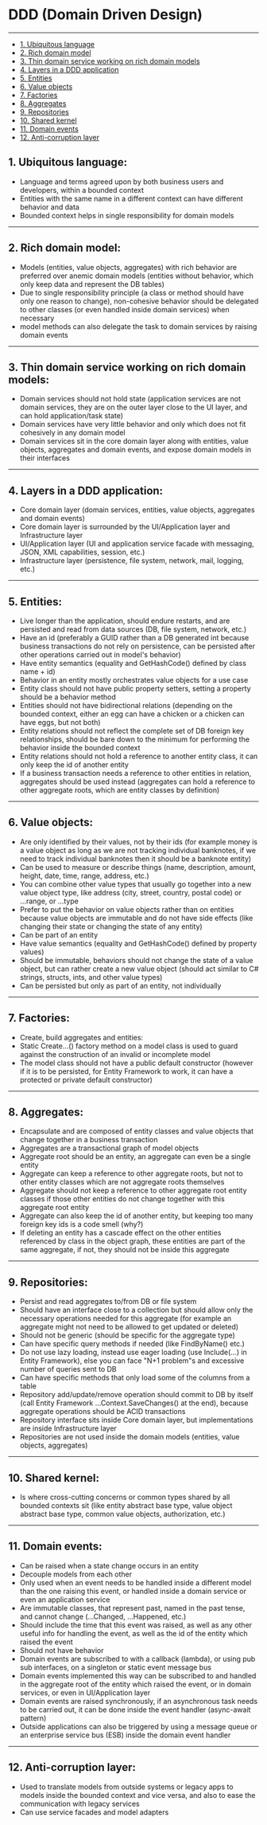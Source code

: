 # DDD (Domain Driven Design)
------------------------------------------------------------------------------
- [ 1. Ubiquitous language](#1-ubiquitous-language)
- [ 2. Rich domain model](#2-rich-domain-model)
- [ 3. Thin domain service working on rich domain models](#3-thin-domain-service-working-on-rich-domain-models)
- [ 4. Layers in a DDD application](#4-layers-in-a-ddd-application)
- [ 5. Entities](#5-entities)
- [ 6. Value objects](#6-value-objects)
- [ 7. Factories](#7-factories)
- [ 8. Aggregates](#8-aggregates)
- [ 9. Repositories](#9-repositories)
- [ 10. Shared kernel](#10-shared-kernel)
- [ 11. Domain events](#11-domain-events)
- [ 12. Anti-corruption layer](#12-anti-corruption-layer)

## 1. Ubiquitous language:
- Language and terms agreed upon by both business users and developers, within a bounded context
- Entities with the same name in a different context can have different behavior and data
- Bounded context helps in single responsibility for domain models
------------------------------------------------------------------------------
## 2. Rich domain model:
* Models (entities, value objects, aggregates) with rich behavior are preferred over anemic domain models (entities without behavior, which only keep data and represent the DB tables)
* Due to single responsibility principle (a class or method should have only one reason to change), non-cohesive behavior should be delegated to other classes (or even handled inside domain services) when necessary
* model methods can also delegate the task to domain services by raising domain events
------------------------------------------------------------------------------
## 3. Thin domain service working on rich domain models:
* Domain services should not hold state (application services are not domain services, they are on the outer layer close to the UI layer, and can hold application/task state)
* Domain services have very little behavior and only which does not fit cohesively in any domain model
* Domain services sit in the core domain layer along with entities, value objects, aggregates and domain events, and expose domain models in their interfaces
------------------------------------------------------------------------------
## 4. Layers in a DDD application:
* Core domain layer (domain services, entities, value objects, aggregates and domain events)
* Core domain layer is surrounded by the UI/Application layer and Infrastructure layer
* UI/Application layer (UI and application service facade with messaging, JSON, XML capabilities, session, etc.)
* Infrastructure layer (persistence, file system, network, mail, logging, etc.) 
------------------------------------------------------------------------------
## 5. Entities:
* Live longer than the application, should endure restarts, and are persisted and read from data sources (DB, file system, network, etc.)
* Have an id (preferably a GUID rather than a DB generated int because business transactions do not rely on persistence, can be persisted after other operations carried out in model's behavior)
* Have entity semantics (equality and GetHashCode() defined by class name + id)
* Behavior in an entity mostly orchestrates value objects for a use case
* Entity class should not have public property setters, setting a property should be a behavior method
* Entities should not have bidirectional relations (depending on the bounded context, either an egg can have a chicken or a chicken can have eggs, but not both)
* Entity relations should not reflect the complete set of DB foreign key relationships, should be bare down to the minimum for performing the behavior inside the bounded context
* Entity relations should not hold a reference to another entity class, it can only keep the id of another entity
* If a business transaction needs a reference to other entities in relation, aggregates should be used instead (aggregates can hold a reference to other aggregate roots, which are entity classes by definition)
------------------------------------------------------------------------------
## 6. Value objects:
* Are only identified by their values, not by their ids (for example money is a value object as long as we are not tracking individual banknotes, if we need to track individual banknotes then it should be a banknote entity)
* Can be used to measure or describe things (name, description, amount, height, date, time, range, address, etc.)
* You can combine other value types that usually go together into a new value object type, like address (city, street, country, postal code) or ...range, or ...type
* Prefer to put the behavior on value objects rather than on entities because value objects are immutable and do not have side effects (like changing their state or changing the state of any entity)
* Can be part of an entity
* Have value semantics (equality and GetHashCode() defined by property values)
* Should be immutable, behaviors should not change the state of a value object, but can rather create a new value object (should act similar to C# strings, structs, ints, and other value types)
* Can be persisted but only as part of an entity, not individually
------------------------------------------------------------------------------
## 7. Factories:
* Create, build aggregates and entities:
* Static Create...() factory method on a model class is used to guard against the construction of an invalid or incomplete model
* The model class should not have a public default constructor (however if it is to be persisted, for Entity Framework to work, it can have a protected or private default constructor)
------------------------------------------------------------------------------
## 8. Aggregates:
* Encapsulate and are composed of entity classes and value objects that change together in a business transaction
* Aggregates are a transactional graph of model objects
* Aggregate root should be an entity, an aggregate can even be a single entity
* Aggregate can keep a reference to other aggregate roots, but not to other entity classes which are not aggregate roots themselves
* Aggregate should not keep a reference to other aggregate root entity classes if those other entities do not change together with this aggregate root entity
* Aggregate can also keep the id of another entity, but keeping too many foreign key ids is a code smell (why?)
* If deleting an entity has a cascade effect on the other entities referenced by class in the object graph, these entities are part of the same aggregate, if not, they should not be inside this aggregate
------------------------------------------------------------------------------
## 9. Repositories:
* Persist and read aggregates to/from DB or file system
* Should have an interface close to a collection but should allow only the necessary operations needed for this aggregate (for example an aggregate might not need to be allowed to get updated or deleted)
* Should not be generic (should be specific for the aggregate type)
* Can have specific query methods if needed (like FindByName() etc.)
* Do not use lazy loading, instead use eager loading (use Include(...) in Entity Framework), else you can face "N+1 problem"s and excessive number of queries sent to DB
* Can have specific methods that only load some of the columns from a table
* Repository add/update/remove operation should commit to DB by itself (call Entity Framework ...Context.SaveChanges() at the end), because aggregate operations should be ACID transactions
* Repository interface sits inside Core domain layer, but implementations are inside Infrastructure layer
* Repositories are not used inside the domain models (entities, value objects, aggregates)
------------------------------------------------------------------------------
## 10. Shared kernel:
* Is where cross-cutting concerns or common types shared by all bounded contexts sit (like entity abstract base type, value object abstract base type, common value objects, authorization, etc.)
------------------------------------------------------------------------------
## 11. Domain events:
* Can be raised when a state change occurs in an entity
* Decouple models from each other
* Only used when an event needs to be handled inside a different model than the one raising this event, or handled inside a domain service or even an application service
* Are immutable classes, that represent past, named in the past tense, and cannot change (...Changed, ...Happened, etc.)
* Should include the time that this event was raised, as well as any other useful info for handling the event, as well as the id of the entity which raised the event
* Should not have behavior
* Domain events are subscribed to with a callback (lambda), or using pub sub interfaces, on a singleton or static event message bus
* Domain events implemented this way can be subscribed to and handled in the aggregate root of the entity which raised the event, or in domain services, or even in UI/Application layer
* Domain events are raised synchronously, if an asynchronous task needs to be carried out, it can be done inside the event handler (async-await pattern)
* Outside applications can also be triggered by using a message queue or an enterprise service bus (ESB) inside the domain event handler
------------------------------------------------------------------------------
## 12. Anti-corruption layer:
* Used to translate models from outside systems or legacy apps to models inside the bounded context and vice versa, and also to ease the communication with legacy services
* Can use service facades and model adapters
